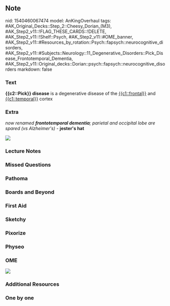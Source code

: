 ## Note
nid: 1540460067474
model: AnKingOverhaul
tags: #AK_Original_Decks::Step_2::Cheesy_Dorian_(M3), #AK_Step2_v11::!FLAG_THESE_CARDS::!DELETE, #AK_Step2_v11::!Shelf::Psych, #AK_Step2_v11::#OME_banner, #AK_Step2_v11::#Resources_by_rotation::Psych::fapsych::neurocognitive_disorders, #AK_Step2_v11::#Subjects::Neurology::11_Degenerative_Disorders::Pick_Disease_Frontotemporal_Dementia, #AK_Step2_v11::Original_decks::Dorian::psych::fapsych::neurocognitive_disorders
markdown: false

### Text
<b>{{c2::Pick}} disease</b> is a degenerative disease of the
<u>{{c1::frontal}}</u> and <u>{{c1::temporal}}</u> cortex

### Extra
<i>now renamed <b>frontotemporal dementia</b>; parietal and
occipital lobe are spared (vs Alzheimer's)</i> - <b>jester's
hat</b>
<div>
  <b><img src="paste-13786046156242947.jpg"></b>
</div>

### Lecture Notes


### Missed Questions


### Pathoma


### Boards and Beyond


### First Aid


### Sketchy


### Pixorize


### Physeo


### OME
<div class="ome-widget">
  <a href="https://onlinemeded.org?ref=anki"><img src=
  "_OME_AnkiFlashcards_General_7.png"></a>
</div>

### Additional Resources


### One by one

